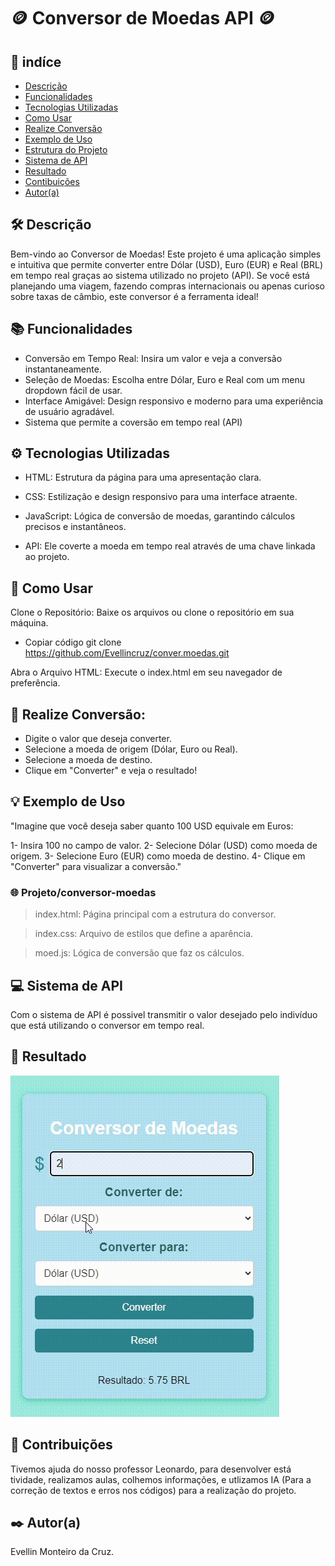
# 🪙 Conversor de Moedas API 🪙

## 🌟 indíce

* [Descrição](#🛠️-descrição)
* [Funcionalidades](#📚-funcionalidades)
* [Tecnologias Utilizadas](#⚙️-tecnologias-utilizadas)
* [Como Usar](#🚀-como-usar)
* [Realize Conversão](#🔧-realize-conversão)
* [Exemplo de Uso](#💡-exemplo-de-uso)
* [Estrutura do Projeto](#🗂️-estrutura-do-projeto)
* [Sistema de API](#💻-sistema-de-api)
* [Resultado](#🎨-resultado)
* [Contibuições](#🤝-contribuições)
* [Autor(a)](#✒️-autoraautora)

## 🛠️ Descrição

Bem-vindo ao Conversor de Moedas! Este projeto é uma aplicação simples e intuitiva que permite converter entre Dólar (USD), Euro (EUR) e Real (BRL) em tempo real graças ao sistema utilizado no projeto (API). Se você está planejando uma viagem, fazendo compras internacionais ou apenas curioso sobre taxas de câmbio, este conversor é a ferramenta ideal!

## 📚 Funcionalidades
- Conversão em Tempo Real: Insira um valor e veja a conversão instantaneamente.
- Seleção de Moedas: Escolha entre Dólar, Euro e Real com um menu dropdown fácil de usar.
- Interface Amigável: Design responsivo e moderno para uma experiência de usuário agradável.
- Sistema que permite a coversão em tempo real (API)

## ⚙️ Tecnologias Utilizadas

* HTML: Estrutura da página para uma apresentação clara.

* CSS: Estilização e design responsivo para uma interface atraente.

* JavaScript: Lógica de conversão de moedas, garantindo cálculos precisos e instantâneos.

* API: Ele coverte a moeda em tempo real através de uma chave linkada ao projeto. 

## 🚀 Como Usar
Clone o Repositório: Baixe os arquivos ou clone o repositório em sua máquina.

* Copiar código
git clone https://github.com/Evellincruz/conver.moedas.git

Abra o Arquivo HTML: Execute o index.html em seu navegador de preferência.

## 🔧 Realize Conversão:

- Digite o valor que deseja converter.
- Selecione a moeda de origem (Dólar, Euro ou Real).
- Selecione a moeda de destino.
- Clique em "Converter" e veja o resultado!

## 💡 Exemplo de Uso
"Imagine que você deseja saber quanto 100 USD equivale em Euros:

1- Insira 100 no campo de valor.
2- Selecione Dólar (USD) como moeda de origem.
3- Selecione Euro (EUR) como moeda de destino.
4- Clique em "Converter" para visualizar a conversão."

### 🌐  Projeto/conversor-moedas


> index.html:  Página principal com a estrutura do conversor.

> index.css:    Arquivo de estilos que define a aparência.

> moed.js:      Lógica de conversão que faz os cálculos.

## 💻 Sistema de API 

Com o sistema de API é possivel transmitir o valor desejado pelo indivíduo que está utilizando o conversor em tempo real.

## 🎨 Resultado

![gif](gif/giff.gif)

## 🤝 Contribuições
Tivemos ajuda do nosso professor Leonardo, para desenvolver está tividade, realizamos aulas, colhemos informações, e utlizamos IA (Para a correção de textos e erros nos códigos) para a realização do projeto.

## ✒️ Autor(a)

Evellin Monteiro da Cruz.